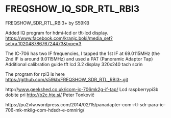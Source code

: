 # FREQSHOW_IQ_SDR_RTL_RBI3
FREQSHOW_SDR_RTL_RBI3+ by S59KB

Added IQ program for hdmi-lcd or tft-lcd  display.
https://www.facebook.com/kranjc.boki/media_set?set=a.10204878676724473&type=3

The IC-706 has two IF frequencies, I tapped the 1st IF at 69.0115MHz (the 2nd IF is around 9.0115MHz) and used a PAT (Panoramic Adaptor Tap) Additional calibration guide tft lcd 3.2 display 320x240 tach scrin

The program for rpi3 is here
https://github.com/s59kb/FREQSHOW_SDR_RTL_RBI3-.git

http\://www.geekshed.co.uk/icom-ic-706mk2g-if-tap/
Lcd raspberrypi3b dobite pri http://b2c.hte.si/ Peter Tonkovič

https\://pu2vlw.wordpress.com/2014/02/15/panadapter-com-rtl-sdr-para-ic-706-mk-mkiig-com-hdsdr-e-omnirig/
